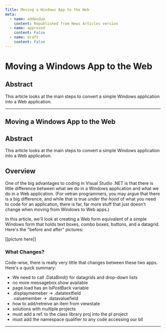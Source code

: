 ```yaml
---
Title: Moving a Windows App to the Web
meta:
  - name: addendum
    content: Republished from News Articles version
  - name: approved
    content: False
  - name: draft
    content: False
---
```

# Moving a Windows App to the Web

## Abstract


This article looks at the main steps to convert a simple Windows application into a Web application.


---
## Moving a Windows App to the Web

## Abstract


This article looks at the main steps to convert a simple Windows application into a Web application.


## Overview


One of the big advantages to coding in Visual Studio .NET is that there is little difference between what we do in a Windows application and what we do in a Web application. (For vetran programmers, you may argue that there is a big difference, and while that is true *under the hood* of what you need to code for an application, there is far, far more stuff that just doesn't change when moving from Windows to Web apps.)



In this article, we'll look at creating a Web form equivalent of a simple Windows form that holds text boxes, combo boxes, buttons, and a datagrid. Here's the "before and after" pictures:



[[picture here]]


### What Changes?


Code-wise, there is really very little that changes between these two apps. Here's a quick summary:


- We need to call .DataBind() for datagrids and drop-down lists
- no more messagebox.show available
- page.load has an IsPostBack variable
- .displaymemeber -> .datatextfield       
.valuemember -> .datavaluefield
- how to add/retreive an item from viewstate
- solutions with multiple projects      
 - must add a ref. to the class library proj into the pl project
 - must add the namespace qualifier to any code accessing our bll


<script src="/DesktopModules/itcMetaPost/js/mg.js" type="text/javascript"></script>


---
